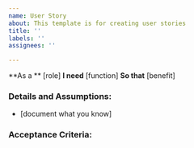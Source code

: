 ```yaml
---
name: User Story
about: This template is for creating user stories
title: ''
labels: ''
assignees: ''

---
```


**As a ** [role]
**I need** [function]
**So that** [benefit]

### Details and Assumptions:
* [document what you know]

### Acceptance Criteria:
